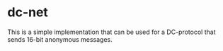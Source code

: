 # dc-net

This is a simple implementation that can be used for a DC-protocol that sends 16-bit anonymous messages. 
